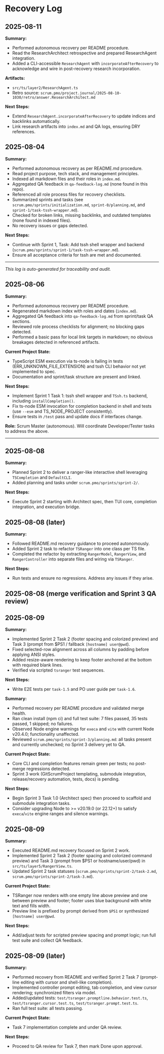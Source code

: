 # Recovery Log

## 2025-08-11

**Summary:**
- Performed autonomous recovery per README procedure.
- Read the ResearchArchitect retrospective and prepared ResearchAgent integration.
- Added a CLI-accessible `ResearchAgent` with `incorporateAfterRecovery` to acknowledge and wire in post-recovery research incorporation.

**Artifacts:**
- `src/ts/layer2/ResearchAgent.ts`
- Retro source: `scrum.pmo/project.journal/2025-08-10-1030/retro/answer.ResearchArchitect.md`

**Next Steps:**
- Extend `ResearchAgent.incorporateAfterRecovery` to update indices and backlinks automatically.
- Link research artifacts into `index.md` and QA logs, ensuring DRY references.

## 2025-08-04

**Summary:**
- Performed autonomous recovery as per README.md procedure.
- Read project purpose, tech stack, and management principles.
- Indexed all markdown files and their roles in `index.md`.
- Aggregated QA feedback in `qa-feedback-log.md` (none found in this repo).
- Referenced all role process files for recovery checklists.
- Summarized sprints and tasks (see `scrum.pmo/sprints/initialization.md`, `sprint-0/planning.md`, and `sprint-1/task-tssh-wrapper.md`).
- Checked for broken links, missing backlinks, and outdated templates (none found in indexed files).
- No recovery issues or gaps detected.

**Next Steps:**
- Continue with Sprint 1, Task: Add tssh shell wrapper and backend (`scrum.pmo/sprints/sprint-1/task-tssh-wrapper.md`).
- Ensure all acceptance criteria for tssh are met and documented.

---

*This log is auto-generated for traceability and audit.*

## 2025-08-06

**Summary:**
- Performed autonomous recovery per README procedure.
- Regenerated markdown index with roles and dates (`index.md`).
- Aggregated QA feedback into `qa-feedback-log.md` from sprint/task QA sections.
- Reviewed role process checklists for alignment; no blocking gaps detected.
- Performed a basic pass for local link targets in markdown; no obvious breakages detected in referenced artifacts.

**Current Project State:**
- TypeScript ESM execution via ts-node is failing in tests (ERR_UNKNOWN_FILE_EXTENSION) and tssh CLI behavior not yet implemented to spec.
- Documentation and sprint/task structure are present and linked.

**Next Steps:**
- Implement Sprint 1 Task 1: tssh shell wrapper and `TSsh.ts` backend, including `installCompletion()`.
- Fix ts-node ESM invocation for completion backend in shell and tests (use `--esm` and TS_NODE_PROJECT consistently).
- Ensure tests in `/test` pass and update docs if interfaces change.

**Role:** Scrum Master (autonomous). Will coordinate Developer/Tester tasks to address the above.

---

## 2025-08-08

**Summary:**
- Planned Sprint 2 to deliver a ranger-like interactive shell leveraging `TSCompletion` and `DefaultCLI`.
- Added planning and tasks under `scrum.pmo/sprints/sprint-2/`.

**Next Steps:**
- Execute Sprint 2 starting with Architect spec, then TUI core, completion integration, and execution bridge.

## 2025-08-08 (later)

**Summary:**
- Followed README.md recovery guidance to proceed autonomously.
- Added Sprint 2 task to refactor `TSRanger` into one class per TS file.
- Completed the refactor by extracting `RangerModel`, `RangerView`, and `RangerController` into separate files and wiring via `TSRanger`.

**Next Steps:**
- Run tests and ensure no regressions. Address any issues if they arise.

## 2025-08-08 (merge verification and Sprint 3 QA review)
## 2025-08-09

**Summary:**
- Implemented Sprint 2 Task 2 (footer spacing and colorized preview) and Task 3 (prompt from $PS1 / fallback `[hostname] user@pwd`).
- Fixed selected-row alignment across all columns by padding before applying ANSI styles.
- Added resize-aware rendering to keep footer anchored at the bottom with required blank lines.
- Verified via scripted `tsranger` test sequences.

**Next Steps:**
- Write E2E tests per `task-1.5` and PO user guide per `task-1.6`.


**Summary:**
- Performed recovery per README procedure and validated merge health.
- Ran clean install (npm ci) and full test suite: 7 files passed, 35 tests passed, 1 skipped; no failures.
- Observed Node engine warnings for `execa` and `vite` with current Node v20.4.0; functionality unaffected.
- Reviewed `scrum.pmo/sprints/sprint-3/planning.md`: all tasks present and currently unchecked; no Sprint 3 delivery yet to QA.

**Current Project State:**
- Core CLI and completion features remain green per tests; no post-merge regressions detected.
- Sprint 3 work (GitScrumProject templating, submodule integration, release/recovery automation, tests, docs) is pending.

**Next Steps:**
- Begin Sprint 3 Task 1.0 (Architect spec) then proceed to scaffold and submodule integration tasks.
- Consider upgrading Node to >= v20.19.0 (or 22.12+) to satisfy `execa`/`vite` engine ranges and silence warnings.

## 2025-08-09

**Summary:**
- Executed README.md recovery focused on Sprint 2 work.
- Implemented Sprint 2 Task 2 (footer spacing and colorized command preview) and Task 3 (prompt from $PS1 or hostname/user/pwd) in `src/ts/layer5/RangerView.ts`.
- Updated Sprint 2 task statuses (`scrum.pmo/sprints/sprint-2/task-2.md`, `scrum.pmo/sprints/sprint-2/task-3.md`).

**Current Project State:**
- TSRanger now renders with one empty line above preview and one between preview and footer; footer uses blue background with white text and fills width.
- Preview line is prefixed by prompt derived from `$PS1` or synthesized `[hostname] user@pwd`.

**Next Steps:**
- Add/adjust tests for scripted preview spacing and prompt logic; run full test suite and collect QA feedback.

## 2025-08-09 (later)

**Summary:**
- Performed recovery from README and verified Sprint 2 Task 7 (prompt-line editing with cursor and shell-like completion).
- Implemented controller prompt editing, tab completion, and view cursor rendering; synchronized filters via model.
- Added/updated tests: `test/tsranger.promptline.behavior.test.ts`, `test/tsranger.cursor.test.ts`, `test/tsranger.prompt.test.ts`.
- Ran full test suite: all tests passing.

**Current Project State:**
- Task 7 implementation complete and under QA review.

**Next Steps:**
- Proceed to QA review for Task 7, then mark Done upon approval.
